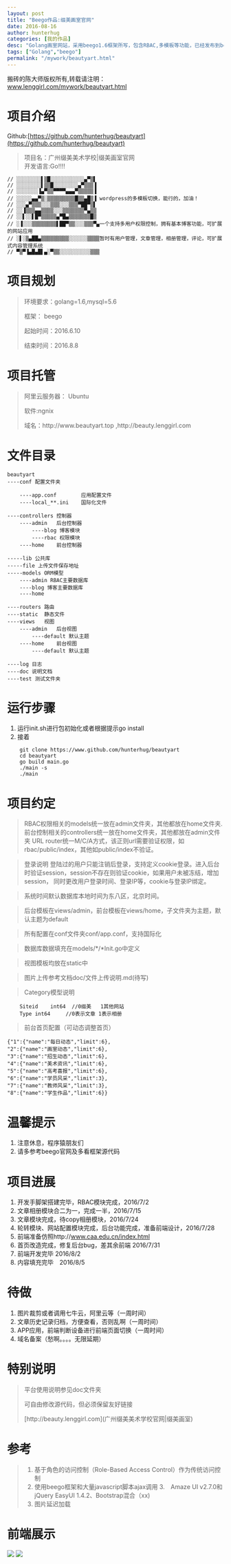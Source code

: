 ```yaml
---
layout: post  
title: "Beego作品:缀美画室官网"
date: 2016-08-16
author: hunterhug
categories: [我的作品]
desc: "Golang画室网站，采用beego1.6框架所写，包含RBAC,多模板等功能，已经发布到beego官网，参见github"
tags: ["Golang","beego"]
permalink: "/mywork/beautyart.html"
--- 
```


搬砖的陈大师版权所有,转载请注明：www.lenggirl.com/mywork/beautyart.html

# 项目介绍
Github:[https://github.com/hunterhug/beautyart](https://github.com/hunterhug/beautyart)

>项目名：广州缀美美术学校|缀美画室官网<br/>
>开发语言:Go!!!!


    // ░░░░░░░░▌▒█░░░░░░░░░░░▄▀▒▌
    // ░░░░░░░░▌▒▒█░░░░░░░░▄▀▒▒▒▐
    // ░░░░░░░▐▄▀▒▒▀▀▀▀▄▄▄▀▒▒▒▒▒▐
    // ░░░░░▄▄▀▒░▒▒▒▒▒▒▒▒▒█▒▒▄█▒▐ wordpress的多模板切换，能行的，加油！
    // ░░░▄▀▒▒▒░░░▒▒▒░░░▒▒▒▀██▀▒▌
    // ░░▐▒▒▒▄▄▒▒▒▒░░░▒▒▒▒▒▒▒▀▄▒▒
    // ░░▌░░▌█▀▒▒▒▒▒▄▀█▄▒▒▒▒▒▒▒█▒
    // ░▐░░░▒▒▒▒▒▒▒▒▌██▀▒▒░░░▒▒▒▀▄一个支持多用户权限控制，拥有基本博客功能，可扩展的网站应用
    // ░▌░▒▄██▄▒▒▒▒▒▒▒▒▒░░░░░░▒▒▒▒暂时有用户管理，文章管理，相册管理，评论，可扩展式内容管理系统
    // ▀▒▀▐▄█▄█▌▄░▀▒▒░░░░░░░░░░▒▒▒


# 项目规划
>环境要求：golang=1.6,mysql=5.6
><p>框架：	beego
><p>起始时间：2016.6.10
><p>结束时间：2016.8.8

# 项目托管
>阿里云服务器： Ubuntu
><p>软件:ngnix
><p>域名：http://www.beautyart.top ,http://beauty.lenggirl.com

# 文件目录

    beautyart
    ----conf 配置文件夹
    
        ----app.conf 		应用配置文件
        ----local_**.ini 	国际化文件
    
    ----controllers 控制器
        ----admin	后台控制器
            ----blog 博客模块
            ----rbac 权限模块
        ----home 	前台控制器
    
    -----lib 公共库
    -----file 上传文件保存地址
    -----models ORM模型
        ----admin RBAC主要数据库
        ----blog 博客主要数据库
        ----home 
    
    ----routers 路由
    ----static  静态文件
    ----views	视图
        ----admin 	后台视图
            ----default 默认主题
        ----home 	前台视图
            ----default 默认主题
    
    ----log 日志
    ----doc 说明文档
    ----test 测试文件夹


# 运行步骤
1. 运行init.sh进行包初始化或者根据提示go install
2. 接着

```
	git clone https://www.github.com/hunterhug/beautyart
	cd beautyart
	go build main.go
	./main -s
	./main
```

# 项目约定
>RBAC权限相关的models统一放在admin文件夹，其他都放在home文件夹.
	前台控制相关的controllers统一放在home文件夹，其他都放在admin文件夹
	URL router统一M/C/A方式，该正则url需要验证权限，如rbac/public/index，其他如public/index不验证。

>登录说明
	登陆过的用户只能注销后登录，支持定义cookie登录。进入后台时验证session，session不存在则验证cookie，如果用户未被冻结，增加session，
	同时更改用户登录时间、登录IP等，cookie与登录IP绑定。

>系统时间默认数据库本地时间为东八区，北京时间。

>后台模板在views/admin，前台模板在views/home，子文件夹为主题，默认主题为default

>所有配置在conf文件夹conf/app.conf，支持国际化

>数据库数据填充在models/*/*Init.go中定义

>视图模板均放在static中

>图片上传参考文档doc/文件上传说明.md(待写)

>Category模型说明

```
	Siteid    int64  //0缀美   1其他网站
	Type int64     //0表示文章 1表示相册
```

>前台首页配置（可动态调整首页）

```
{"1":{"name":"每日动态","limit":6},
"2":{"name":"画室动态","limit":6},
"3":{"name":"招生动态","limit":6},
"4":{"name":"美术资讯","limit":6},
"5":{"name":"高考喜报","limit":6},
"6":{"name":"学员风采","limit":3},
"7":{"name":"教师风采","limit":3},
"8":{"name":"学生作品","limit":6}}
```

# 温馨提示
1. 注意休息，程序猿朋友们
2. 请多参考beego官网及多看框架源代码

# 项目进展
1. 开发手脚架搭建完毕，RBAC模块完成，2016/7/2
2. 文章相册模块合二为一，完成一半，2016/7/15
3. 文章模块完成，待copy相册模块，2016/7/24
4. 轮转模块、网站配置模块完成，后台功能完成，准备前端设计，2016/7/28
5. 前端准备仿照http://www.caa.edu.cn/index.html
6. 首页改造完成，修复后台bug，差其余前端 2016/7/31
7. 前端开发完毕  2016/8/2
8. 内容填充完毕　2016/8/5

# 待做
1. 图片裁剪或者调用七牛云，阿里云等（一周时间）
2. 文章历史记录归档，方便查看，否则乱啊（一周时间）
3. APP应用，前端判断设备进行前端页面切换（一周时间）
4. 域名备案（愁啊。。。。无限延期）

# 特别说明
>平台使用说明参见doc文件夹
><p>可自由修改源代码，但必须保留友好链接
><p>[http://beauty.lenggirl.com](广州缀美美术学校官网|缀美画室)

# 参考
>1. 基于角色的访问控制（Role-Based Access Control）作为传统访问控制
>2. 使用beego框架和大量javascript脚本ajax调用
>3.　Amaze UI v2.7.0和jQuery EasyUI 1.4.2、Bootstrap混合（xx)
>4. 图片延迟加载

# 前端展示
<img src='https://raw.githubusercontent.com/hunterhug/beautyart/master/seeme.jpg' />
<img src='https://raw.githubusercontent.com/hunterhug/beautyart/master/seemok.png' />